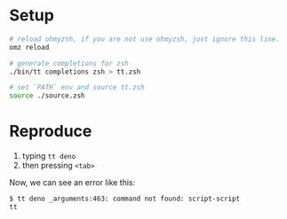 # Setup

```sh
# reload ohmyzsh, if you are not use ohmyzsh, just ignore this line.
omz reload

# generate completions for zsh
./bin/tt completions zsh > tt.zsh

# set `PATH` env and source tt.zsh
source ./source.zsh
```

# Reproduce

1. typing `tt deno `
2. then pressing `<tab>`

Now, we can see an error like this:

```sh
$ tt deno _arguments:463: command not found: script-script
tt
```
